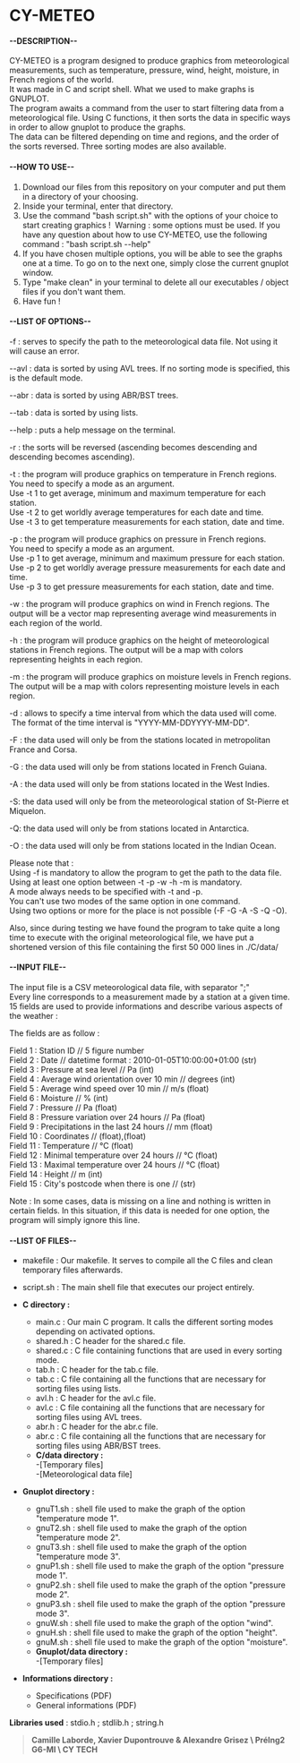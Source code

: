 # **CY-METEO**

#### **--DESCRIPTION--**

CY-METEO is a program designed to produce graphics from meteorological measurements, such as temperature, pressure, wind, height, moisture, in French regions of the world.  
It was made in C and script shell. What we used to make graphs is GNUPLOT.  
The program awaits a command from the user to start filtering data from a meteorological file. Using C functions, it then sorts the data in specific ways in order to allow gnuplot to produce the graphs.  
The data can be filtered depending on time and regions, and the order of the sorts reversed. Three sorting modes are also available.  
  
  
#### **--HOW TO USE--**

1.  Download our files from this repository on your computer and put them in a directory of your choosing.
2.  Inside your terminal, enter that directory.
3.  Use the command "bash script.sh" with the options of your choice to start creating graphics ! 
    Warning : some options must be used.
    If you have any question about how to use CY-METEO, use the following command : "bash script.sh --help"
4.  If you have chosen multiple options, you will be able to see the graphs one at a time. To go on to the next one, simply close the current gnuplot window.
5.  Type "make clean" in your terminal to delete all our executables / object files if you don't want them.
6.  Have fun !


#### **--LIST OF OPTIONS--**

-f : serves to specify the path to the meteorological data file. Not using it will cause an error.

--avl : data is sorted by using AVL trees. If no sorting mode is specified, this is the default mode.

--abr : data is sorted by using ABR/BST trees.

--tab : data is sorted by using lists.

--help : puts a help message on the terminal.

-r : the sorts will be reversed (ascending becomes descending and descending becomes ascending).

-t : the program will produce graphics on temperature in French regions.  
You need to specify a mode as an argument.  
Use -t 1 to get average, minimum and maximum temperature for each station.  
Use -t 2 to get worldly average temperatures for each date and time.  
Use -t 3 to get temperature measurements for each station, date and time.  

-p : the program will produce graphics on pressure in French regions.  
You need to specify a mode as an argument.   
Use -p 1 to get average, minimum and maximum pressure for each station.  
Use -p 2 to get worldly average pressure measurements for each date and time.  
Use -p 3 to get pressure measurements for each station, date and time.  

-w : the program will produce graphics on wind in French regions.
The output will be a vector map representing average wind measurements in each region of the world.

-h : the program will produce graphics on the height of meteorological stations in French regions.
The output will be a map with colors representing heights in each region.

-m : the program will produce graphics on moisture levels in French regions.
The output will be a map with colors representing moisture levels in each region.

-d : allows to specify a time interval from which the data used will come.
 The format of the time interval is "YYYY-MM-DDYYYY-MM-DD".

-F : the data used will only be from the stations located in metropolitan France and Corsa.

-G : the data used will only be from stations located in French Guiana.

-A : the data used will only be from stations located in the West Indies.

-S: the data used will only be from the meteorological station of St-Pierre et Miquelon.

-Q: the data used will only be from stations located in Antarctica.

-O : the data used will only be from stations located in the Indian Ocean.

Please note that :  
Using -f is mandatory to allow the program to get the path to the data file.  
Using at least one option between -t -p -w -h -m is mandatory.  
A mode always needs to be specified with -t and -p.  
You can't use two modes of the same option in one command.  
Using two options or more for the place is not possible (-F -G -A -S -Q -O).  

Also, since during testing we have found the program to take quite a long time to execute with the original meteorological file, we have put a shortened version of this file containing the first 50 000 lines in ./C/data/  

#### **--INPUT FILE--**  

The input file is a CSV meteorological data file, with separator ";"  
Every line corresponds to a measurement made by a station at a given time.  
15 fields are used to provide informations and describe various aspects of the weather :  

The fields are as follow :  

Field 1 : Station ID                              // 5 figure number  
Field 2 : Date                                        // datetime format : 2010-01-05T10:00:00+01:00 (str)  
Field 3 : Pressure at sea level                      // Pa (int)  
Field 4 : Average wind orientation over 10 min         // degrees (int)  
Field 5 : Average wind speed over 10 min           // m/s (float)  
Field 6 : Moisture                                    // % (int)  
Field 7 : Pressure                            // Pa (float)  
Field 8 : Pressure variation over 24 hours          // Pa (float)  
Field 9 : Precipitations in the last 24 hours // mm (float)  
Field 10 : Coordinates                                // (float),(float)   
Field 11 : Temperature                                // °C (float)  
Field 12 : Minimal temperature over 24 hours         // °C (float)  
Field 13 : Maximal temperature over 24 hours         // °C (float)  
Field 14 : Height                                   // m (int)  
Field 15 : City's postcode when there is one            // (str)  

Note : In some cases, data is missing on a line and nothing is written in certain fields. In this situation, if this data is needed for one option, the program will simply ignore this line.  

#### **--LIST OF FILES--**

+ makefile : Our makefile. It serves to compile all the C files and clean temporary files afterwards.  
+ script.sh : The main shell file that executes our project entirely.  

+ **C directory :**  
  + main.c   : Our main C program. It calls the different sorting modes depending on activated options.   
  + shared.h : C header for the shared.c file.   
  + shared.c : C file containing functions that are used in every sorting mode.  
  + tab.h    : C header for the tab.c file.  
  + tab.c    : C file containing all the functions that are necessary for sorting files using lists.  
  + avl.h : C header for the avl.c file.  
  + avl.c : C file containing all the functions that are necessary for sorting files using AVL trees.  
  + abr.h : C header for the abr.c file.  
  + abr.c : C file containing all the functions that are necessary for sorting files using ABR/BST trees.  
  + **C/data directory :**  
    -[Temporary files]  
    -[Meteorological data file]  

+ **Gnuplot directory :**  
  + gnuT1.sh : shell file used to make the graph of the option "temperature mode 1".  
  + gnuT2.sh : shell file used to make the graph of the option "temperature mode 2".  
  + gnuT3.sh : shell file used to make the graph of the option "temperature mode 3".  
  + gnuP1.sh : shell file used to make the graph of the option "pressure mode 1".  
  + gnuP2.sh : shell file used to make the graph of the option "pressure mode 2".  
  + gnuP3.sh : shell file used to make the graph of the option "pressure mode 3".  
  + gnuW.sh : shell file used to make the graph of the option "wind".  
  + gnuH.sh : shell file used to make the graph of the option "height".  
  + gnuM.sh : shell file used to make the graph of the option "moisture".  
  + **Gnuplot/data directory :**  
    -[Temporary files]  
    
+ **Informations directory :**  
  + Specifications (PDF)  
  + General informations (PDF)  


**Libraries used** : stdio.h ; stdlib.h ; string.h

> **Camille Laborde, Xavier Dupontrouve & Alexandre Grisez \ PréIng2 G6-MI \ CY TECH**

